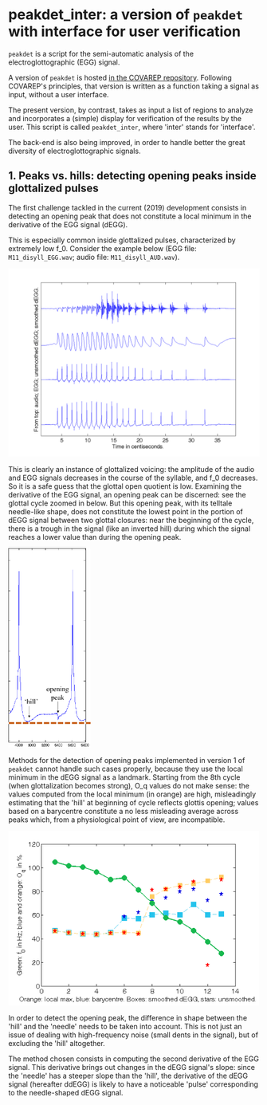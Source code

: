 peakdet_inter: a version of `peakdet` with interface for user verification
=============

`peakdet` is a script for the semi-automatic analysis of the electroglottographic (EGG) signal.

A version of `peakdet` is hosted [in the COVAREP repository](https://github.com/covarep/covarep/tree/master/glottalsource/egg/peakdet). Following
COVAREP's principles, that version is written as a function taking a
signal as input, without a user interface. 
 
The present version, by contrast, takes as input a list of regions to analyze
and incorporates a (simple) display for verification of the results by the user. 
This script is called `peakdet_inter`, where 'inter' stands for 'interface'.

The back-end is also being improved, in order to handle better the great diversity of electroglottographic signals. 

## 1. Peaks vs. hills: detecting opening peaks inside glottalized pulses
The first challenge tackled in the current (2019) development consists in detecting an opening peak that does not constitute a local minimum in the derivative of the EGG signal (dEGG). 

This is especially common inside glottalized pulses, characterized by extremely low f_0. Consider the example below (EGG file: `M11_disyll_EGG.wav`; audio file: `M11_disyll_AUD.wav`). 

<img src="HOWTO/images/M11_disyll.png" alt="Glottalization, where opening peaks stand out less than an inverted 'hill' (bump) at beginning of period. Muong speaker M11. Disyllable /la⁴ tɔŋ²/. Signals.">

This is clearly an instance of glottalized voicing: the amplitude of the audio and EGG signals decreases in the course of the syllable, and f_0 decreases. So it is a safe guess that the glottal open quotient is low. Examining the derivative of the EGG signal, an opening peak can be discerned: see the glottal cycle zoomed in below. But this opening peak, with its telltale needle-like shape, does not constitute the lowest point in the portion of dEGG signal between two glottal closures: near the beginning of the cycle, there is a trough in the signal (like an inverted hill) during which the signal reaches a lower value than during the opening peak.

<img src="HOWTO/images/HillAndPeak_annot.png" alt="Zooming in on a cycle where the opening peak stand out less than an inverted 'hill' (bump) at beginning of period. Muong speaker M11. Disyllable /la⁴ tɔŋ²/. Signals." height="400">

Methods for the detection of opening peaks implemented in version 1 of `peakdet` cannot handle such cases properly, because they use the local minimum in the dEGG signal as a landmark. Starting from the 8th cycle (when glottalization becomes strong), O_q values do not make sense: the values computed from the local minimum (in orange) are high, misleadingly estimating that the 'hill' at beginning of cycle reflects glottis opening; values based on a barycentre constitute a no less misleading average across peaks which, from a physiological point of view, are incompatible.

<img src="HOWTO/images/M11_disyll_results.png" alt="Results of analysis by version 1 of peakdet." height="350">



In order to detect the opening peak, the difference in shape between the 'hill' and the 'needle' needs to be taken into account. This is not just an issue of dealing with high-frequency noise (small dents in the signal), but of excluding the 'hill' altogether. 

The method chosen consists in computing the second derivative of the EGG signal. This derivative brings out changes in the dEGG signal's slope: since the 'needle' has a steeper slope than the 'hill', the derivative of the dEGG signal (hereafter ddEGG) is likely to have a noticeable 'pulse' corresponding to the needle-shaped dEGG signal. 
